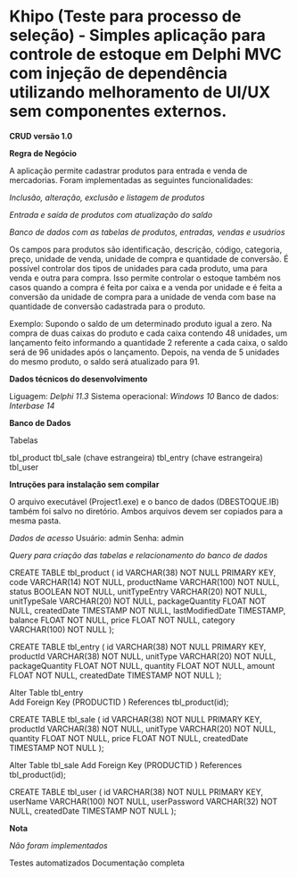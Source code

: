 # Khipo (Teste para processo de seleção) - Simples aplicação para controle de estoque em Delphi MVC com injeção de dependência utilizando melhoramento de UI/UX sem componentes externos.  

**CRUD versão 1.0**

**Regra de Negócio**

A aplicação permite cadastrar produtos para entrada e venda de mercadorias. Foram implementadas as seguintes funcionalidades:

*Inclusão, alteração, exclusão e listagem de produtos*

*Entrada e saída de produtos com atualização do saldo*

*Banco de dados com as tabelas de produtos, entradas, vendas e usuários*

Os campos para produtos são identificação, descrição, código, categoria, preço, unidade de venda, unidade de compra e quantidade de conversão. É possível controlar dos tipos de unidades para cada produto, uma para venda e outra para compra. Isso permite controlar o estoque também nos casos quando a compra é feita por caixa e a venda por unidade e é feita a conversão da unidade de compra para a unidade de venda com base na quantidade de conversão cadastrada para o produto. 

Exemplo: Supondo o saldo de um determinado produto igual a zero. Na compra de duas caixas do produto e cada caixa contendo 48 unidades, um lançamento feito informando a quantidade 2 referente a cada caixa, o saldo será de 96 unidades após o lançamento. Depois, na venda de 5 unidades do mesmo produto, o saldo será atualizado para 91.

**Dados técnicos do desenvolvimento** 

Liguagem: *Delphi 11.3*
Sistema operacional: *Windows 10*
Banco de dados: *Interbase 14*

**Banco de Dados**

Tabelas 

tbl_product
tbl_sale (chave estrangeira)
tbl_entry (chave estrangeira)
tbl_user


**Intruções para instalação sem compilar**

O arquivo executável (Project1.exe) e o banco de dados (DBESTOQUE.IB) também foi salvo no diretório. Ambos arquivos devem ser copiados para a mesma pasta.

*Dados de acesso*
Usuário: admin
Senha: admin 


*Query para criação das tabelas e relacionamento do banco de dados*

CREATE TABLE tbl_product
(
id VARCHAR(38) NOT NULL PRIMARY KEY,
code VARCHAR(14) NOT NULL,
productName VARCHAR(100) NOT NULL,
status BOOLEAN NOT NULL,
unitTypeEntry VARCHAR(20) NOT NULL,
unitTypeSale VARCHAR(20) NOT NULL,
packageQuantity FLOAT NOT NULL,
createdDate TIMESTAMP NOT NULL,
lastModifiedDate TIMESTAMP,
balance FLOAT NOT NULL,
price FLOAT NOT NULL,
category VARCHAR(100) NOT NULL
);

CREATE TABLE tbl_entry
(
id VARCHAR(38) NOT NULL PRIMARY KEY,
productId VARCHAR(38) NOT NULL,
unitType VARCHAR(20) NOT NULL,
packageQuantity FLOAT NOT NULL,
quantity FLOAT NOT NULL,
amount FLOAT NOT NULL,
createdDate TIMESTAMP NOT NULL
);

Alter Table tbl_entry	
Add Foreign Key (PRODUCTID ) References tbl_product(id);

CREATE TABLE tbl_sale
(
id VARCHAR(38) NOT NULL PRIMARY KEY,
productId VARCHAR(38) NOT NULL,
unitType VARCHAR(20) NOT NULL,
quantity FLOAT NOT NULL,
price FLOAT NOT NULL,
createdDate TIMESTAMP NOT NULL
);

Alter Table tbl_sale
Add Foreign Key (PRODUCTID ) References tbl_product(id);

CREATE TABLE tbl_user
(
id VARCHAR(38) NOT NULL PRIMARY KEY,
userName VARCHAR(100) NOT NULL,
userPassword VARCHAR(32) NOT NULL,
createdDate TIMESTAMP NOT NULL
);

**Nota**

*Não foram implementados*

Testes automatizados
Documentação completa


